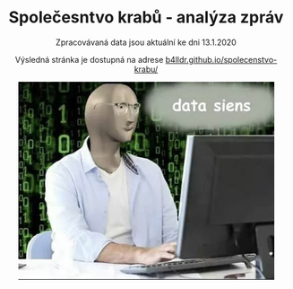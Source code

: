 <h1 align="center">Společesntvo krabů - analýza zpráv</h1>

<p align="center">
    Zpracovávaná data jsou aktuální ke dni 13.1.2020
</p>

<p align="center">
    Výsledná stránka je dostupná na adrese  <a href="https://b4lldr.github.io/spolecenstvo-krabu/">b4lldr.github.io/spolecenstvo-krabu/</a>
</p>

<p align="center">
    <img alt="data siens" src="siens.png">
</p>
